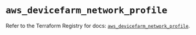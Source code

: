 # `aws_devicefarm_network_profile`

Refer to the Terraform Registry for docs: [`aws_devicefarm_network_profile`](https://registry.terraform.io/providers/hashicorp/aws/6.9.0/docs/resources/devicefarm_network_profile).
